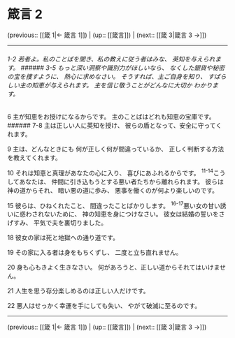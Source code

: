 # 箴言 2

(previous:: [[箴 1|← 箴言 1]]) | (up:: [[箴言]]) | (next:: [[箴 3|箴言 3 →]])

***
###### 1-2 若者よ。私のことばを聞き、私の教えに従う者はみな、 英知を与えられます。 ###### 3-5 もっと深い洞察や識別力がほしいなら、 なくした銀貨や秘密の宝を捜すように、 熱心に求めなさい。 そうすれば、主ご自身を知り、 すばらしい主の知恵が与えられます。 主を信じ敬うことがどんなに大切か わかります。 

6 主が知恵をお授けになるからです。 主のことばはどれも知恵の宝庫です。 ###### 7-8 主は正しい人に英知を授け、 彼らの盾となって、安全に守ってくれます。 

9 主は、どんなときにも 何が正しく何が間違っているか、 正しく判断する方法を教えてくれます。 

10 それは知恵と真理があなたの心に入り、 喜びにあふれるからです。 <sup class="versenum">11-14</sup>こうしてあなたは、 仲間に引き込もうとする悪い者たちから離れられます。 彼らは神の道からそれ、 暗い悪の道に歩み、 悪事を働くのが何より楽しいのです。 

15 彼らは、ひねくれたこと、 間違ったことばかりします。 <sup class="versenum">16-17</sup>悪い女の甘い誘いに惑わされないために、 神の知恵を身につけなさい。 彼女は結婚の誓いをさげすみ、 平気で夫を裏切りました。 

18 彼女の家は死と地獄への通り道です。 

19 その家に入る者は身をもちくずし、 二度と立ち直れません。 

20 身も心もきよく生きなさい。 何があろうと、正しい道からそれてはいけません。 

21 人生を思う存分楽しめるのは正しい人だけです。 

22 悪人はせっかく幸運を手にしても失い、 やがて破滅に至るのです。

***

(previous:: [[箴 1|← 箴言 1]]) | (up:: [[箴言]]) | (next:: [[箴 3|箴言 3 →]])
